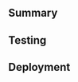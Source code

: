 ## Summary

<!-- What changed and why? -->

## Testing

<!-- List commands run and their results. -->

## Deployment

<!-- Any special steps required for Render, Bubble, or other environments? -->
